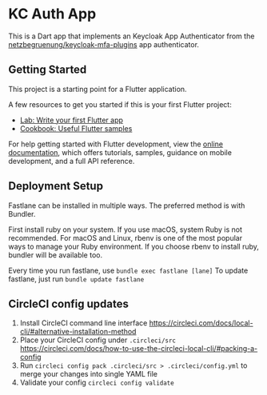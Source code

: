 # KC Auth App

This is a Dart app that implements an Keycloak App Authenticator from the [netzbegruenung/keycloak-mfa-plugins](https://github.com/netzbegruenung/keycloak-mfa-plugins/tree/main/app-authenticator) app authenticator.

## Getting Started

This project is a starting point for a Flutter application.

A few resources to get you started if this is your first Flutter project:

- [Lab: Write your first Flutter app](https://docs.flutter.dev/get-started/codelab)
- [Cookbook: Useful Flutter samples](https://docs.flutter.dev/cookbook)

For help getting started with Flutter development, view the
[online documentation](https://docs.flutter.dev/), which offers tutorials,
samples, guidance on mobile development, and a full API reference.

## Deployment Setup

Fastlane can be installed in multiple ways. The preferred method is with Bundler.

First install ruby on your system. If you use macOS, system Ruby is not recommended. For macOS and Linux, rbenv is one of the most popular ways to manage your Ruby environment.
If you choose rbenv to install ruby, bundler will be available too.

Every time you run fastlane, use `bundle exec fastlane [lane]`
To update fastlane, just run `bundle update fastlane`

## CircleCI config updates

1. Install CircleCI command line interface https://circleci.com/docs/local-cli/#alternative-installation-method
2. Place your CircleCI config under `.circleci/src` https://circleci.com/docs/how-to-use-the-circleci-local-cli/#packing-a-config
3. Run `circleci config pack .circleci/src > .circleci/config.yml` to merge your changes into single YAML file
4. Validate your config `circleci config validate`
